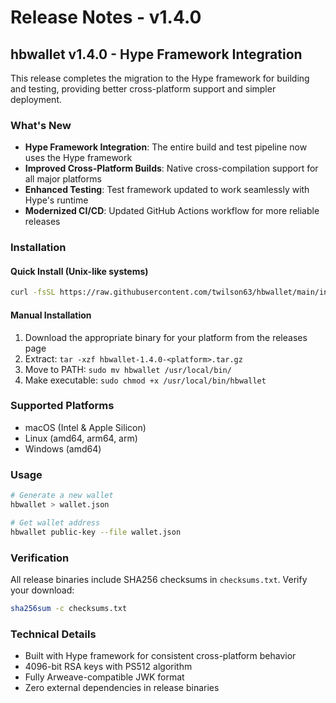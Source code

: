# Release Notes - v1.4.0

## hbwallet v1.4.0 - Hype Framework Integration

This release completes the migration to the Hype framework for building and testing, providing better cross-platform support and simpler deployment.

### What's New

- **Hype Framework Integration**: The entire build and test pipeline now uses the Hype framework
- **Improved Cross-Platform Builds**: Native cross-compilation support for all major platforms
- **Enhanced Testing**: Test framework updated to work seamlessly with Hype's runtime
- **Modernized CI/CD**: Updated GitHub Actions workflow for more reliable releases

### Installation

#### Quick Install (Unix-like systems)
```bash
curl -fsSL https://raw.githubusercontent.com/twilson63/hbwallet/main/install.sh | bash
```

#### Manual Installation
1. Download the appropriate binary for your platform from the releases page
2. Extract: `tar -xzf hbwallet-1.4.0-<platform>.tar.gz`
3. Move to PATH: `sudo mv hbwallet /usr/local/bin/`
4. Make executable: `sudo chmod +x /usr/local/bin/hbwallet`

### Supported Platforms

- macOS (Intel & Apple Silicon)
- Linux (amd64, arm64, arm)
- Windows (amd64)

### Usage

```bash
# Generate a new wallet
hbwallet > wallet.json

# Get wallet address
hbwallet public-key --file wallet.json
```

### Verification

All release binaries include SHA256 checksums in `checksums.txt`. Verify your download:

```bash
sha256sum -c checksums.txt
```

### Technical Details

- Built with Hype framework for consistent cross-platform behavior
- 4096-bit RSA keys with PS512 algorithm
- Fully Arweave-compatible JWK format
- Zero external dependencies in release binaries